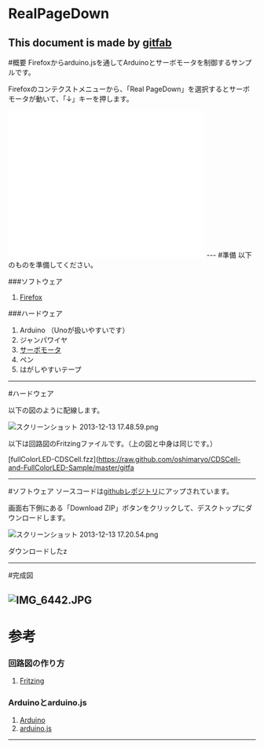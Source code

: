 # RealPageDown
## 
This document is made by [gitfab](http://gitfab.org)
---
#概要
Firefoxからarduino.jsを通してArduinoとサーボモータを制御するサンプルです。

Firefoxのコンテクストメニューから、「Real PageDown」を選択するとサーボモータが動いて、「↓」キーを押します。

<iframe src="//www.youtube.com/embed/2FNyW4zn8Fg" width="400" frameborder="0" height="300"></iframe>
---
#準備
以下のものを準備してください。

###ソフトウェア

1. [Firefox](http://www.mozilla.jp/firefox/)

###ハードウェア

1. Arduino （Unoが扱いやすいです）
1. ジャンパワイヤ
1. [サーボモータ](http://www.ministudio.co.jp/Cgi-bin/Order-JP/DetailJp.asp?GoodsNum=54)
1. ペン
1. はがしやすいテープ

---
#ハードウェア

以下の図のように配線します。

![スクリーンショット 2013-12-13 17.48.59.png](https://raw.github.com/oshimaryo/CDSCell-and-FullColorLED/master/gitfab/resources/スクリーンショット-2013-12-13-17.48.59.png)

以下は回路図のFritzingファイルです。（上の図と中身は同じです。）

[fullColorLED-CDSCell.fzz](https://raw.github.com/oshimaryo/CDSCell-and-FullColorLED-Sample/master/gitfa

---
#ソフトウェア
ソースコードは[githubレポジトリ](https://github.com/oshimaryo/FullColorLED_and_illuminanceSensor)にアップされています。

画面右下側にある「Download ZIP」ボタンをクリックして、デスクトップにダウンロードします。

![スクリーンショット 2013-12-13 17.20.54.png](https://raw.github.com/oshimaryo/CDSCell-and-FullColorLED/master/gitfab/resources/スクリーンショット-2013-12-13-17.20.54.png)

ダウンロードしたz


---
#完成図



![IMG_6442.JPG](https://raw.github.com/oshimaryo/RealPageDown/master/)
---
# 参考

### 回路図の作り方

1. [Fritzing](http://fritzing.org/download/)

### Arduinoとarduino.js

1. [Arduino](http://arduino.cc/)
1. [arduino.js](http://mecha-mozilla.org/projects/arduino.js/)
---
